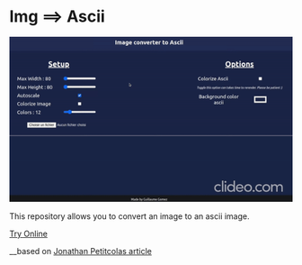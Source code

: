 # Img ==> Ascii

![Preview](preview.gif)

This repository allows you to convert an image to an ascii image.

[Try Online](https://guillaume-gomez.github.io/image-to-ascii)


__based on [Jonathan Petitcolas article](https://www.jonathan-petitcolas.com/2017/12/28/converting-image-to-ascii-art.html)




